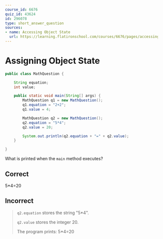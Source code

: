 ```yaml
---
course_id: 6676
quiz_id: 43624
id: 296078
type: short_answer_question
sources:
- name: Accessing Object State
  url: https://learning.flatironschool.com/courses/6676/pages/accessing-fields-of-a-class-via-dot-notation
---
```


# Assigning Object State


```java
public class MathQuestion {

    String equation;
    int value;

    public static void main(String[] args) {
        MathQuestion q1 = new MathQuestion();
        q1.equation = "2+2";
        q1.value = 4;

        MathQuestion q2 = new MathQuestion();
        q2.equation = "5*4";
        q2.value = 20;

        System.out.println(q2.equation + "=" + q2.value);
    }

}
```

What is printed when the `main` method executes?

## Correct

5*4=20

## Incorrect

> `q2.equation` stores the string "5*4".
>
> `q2.value` stores the integer 20.
> 
> The program prints:  5*4=20
